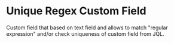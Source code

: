 # Unique Regex Custom Field

Custom field that based on text field and allows to match "regular expression" and/or check uniqueness of custom field from JQL.
